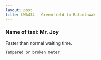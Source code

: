 ```yaml
---
layout: post
title: UWA434 - Greenfield to Balintawak
---
```


### Name of taxi: Mr. Joy

Faster than normal waiting time.

```Tampered or broken meter```
